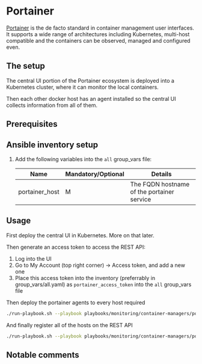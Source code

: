 # Portainer

[Portainer](https://www.portainer.io/) is the de facto standard in container management user interfaces. It supports a wide range of architectures including Kubernetes, multi-host compatible and the containers can be observed, managed and configured even.

## The setup

The central UI portion of the Portainer ecosystem is deployed into a Kubernetes cluster, where it can monitor the local containers.

Then each other docker host has an agent installed so the central UI collects information from all of them.

## Prerequisites

## Ansible inventory setup

1. Add the following variables into the `all` group_vars file:

    | Name | Mandatory/Optional | Details |
    |------|--------------------|---------|
    |portainer_host|M|The FQDN hostname of the portainer service|

## Usage

First deploy the central UI in Kubernetes. More on that later.

Then generate an access token to access the REST API:
1. Log into the UI
2. Go to My Account (top right corner) -> Access token, and add a new one
3. Place this access token into the inventory (preferrably in group_vars/all.yaml) as `portainer_access_token` into the `all` group_vars file

Then deploy the portainer agents to every host required

```bash
./run-playbook.sh --playbook playbooks/monitoring/container-managers/portainer/deploy-portainer.yaml --no-check
```

And finally register all of the hosts on the REST API

```bash
./run-playbook.sh --playbook playbooks/monitoring/container-managers/portainer/configure-portainer.yaml --no-check
```

## Notable comments
